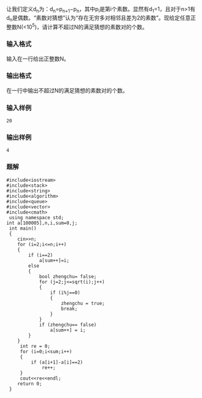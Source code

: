 让我们定义d<sub>n</sub>为：d<sub>n</sub>=p<sub>n+1</sub>−p<sub>n</sub>，其中p<sub>i</sub>是第i个素数。显然有d<sub>1</sub>=1，且对于n>1有d<sub>n</sub>是偶数。“素数对猜想”认为“存在无穷多对相邻且差为2的素数”。现给定任意正整数N(<10<sup>5</sup>)，请计算不超过N的满足猜想的素数对的个数。
### 输入格式
输入在一行给出正整数N。
### 输出格式
在一行中输出不超过N的满足猜想的素数对的个数。
### 输入样例
```
20
```
### 输出样例
```
4
```

### 题解
```
#include<iostream>
#include<stack>
#include<string>
#include<algorithm>
#include<queue>
#include<vector>
#include<cmath>
 using namespace std;
int a[100005],n,i,sum=0,j;
 int main()
 {
    cin>>n;
    for (i=2;i<=n;i++)
    {
        if (i==2)
            a[sum++]=i;
        else
        {
            bool zhengchu= false;
            for (j=2;j<=sqrt(i);j++)
            {
                if (i%j==0)
                {
                    zhengchu = true;
                    break;
                }
            }
            if (zhengchu== false)
                a[sum++] = i;
        }
    }
     int re = 0;
     for (i=0;i<sum;i++)
     {
         if (a[i+1]-a[i]==2)
             re++;
     }
     cout<<re<<endl;
    return 0;
 }
```
